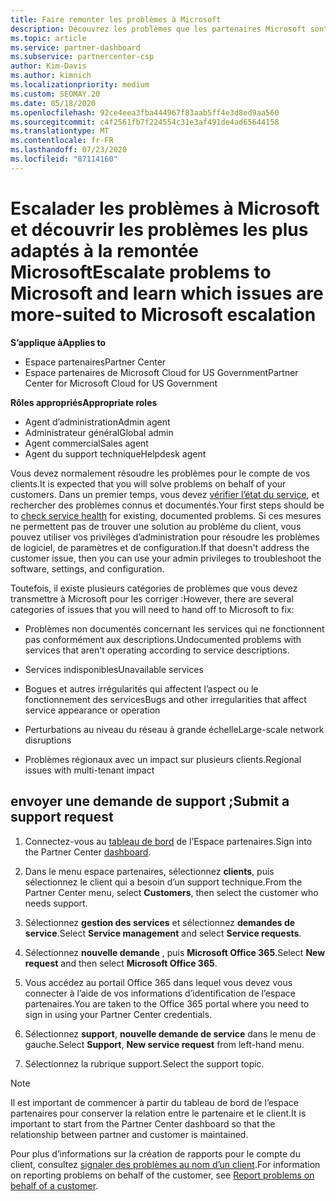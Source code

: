 ```yaml
---
title: Faire remonter les problèmes à Microsoft
description: Découvrez les problèmes que les partenaires Microsoft sont censés résoudre eux-mêmes pour leurs clients et les problèmes qu’ils peuvent avoir à faire remonter à Microsoft.
ms.topic: article
ms.service: partner-dashboard
ms.subservice: partnercenter-csp
author: Kim-Davis
ms.author: kimnich
ms.localizationpriority: medium
ms.custom: SEOMAY.20
ms.date: 05/18/2020
ms.openlocfilehash: 92ce4eea3fba444967f83aab5ff4e3d8ed9aa560
ms.sourcegitcommit: c4f2561fb7f224554c31e3af491de4ad65644158
ms.translationtype: MT
ms.contentlocale: fr-FR
ms.lasthandoff: 07/23/2020
ms.locfileid: "87114160"
---
```

# <a name="escalate-problems-to-microsoft-and-learn-which-issues-are-more-suited-to-microsoft-escalation"></a><span data-ttu-id="b35eb-103">Escalader les problèmes à Microsoft et découvrir les problèmes les plus adaptés à la remontée Microsoft</span><span class="sxs-lookup"><span data-stu-id="b35eb-103">Escalate problems to Microsoft and learn which issues are more-suited to Microsoft escalation</span></span>  

<span data-ttu-id="b35eb-104">**S’applique à**</span><span class="sxs-lookup"><span data-stu-id="b35eb-104">**Applies to**</span></span>

- <span data-ttu-id="b35eb-105">Espace partenaires</span><span class="sxs-lookup"><span data-stu-id="b35eb-105">Partner Center</span></span>
- <span data-ttu-id="b35eb-106">Espace partenaires de Microsoft Cloud for US Government</span><span class="sxs-lookup"><span data-stu-id="b35eb-106">Partner Center for Microsoft Cloud for US Government</span></span>

<span data-ttu-id="b35eb-107">**Rôles appropriés**</span><span class="sxs-lookup"><span data-stu-id="b35eb-107">**Appropriate roles**</span></span>

- <span data-ttu-id="b35eb-108">Agent d’administration</span><span class="sxs-lookup"><span data-stu-id="b35eb-108">Admin agent</span></span>
- <span data-ttu-id="b35eb-109">Administrateur général</span><span class="sxs-lookup"><span data-stu-id="b35eb-109">Global admin</span></span>
- <span data-ttu-id="b35eb-110">Agent commercial</span><span class="sxs-lookup"><span data-stu-id="b35eb-110">Sales agent</span></span>
- <span data-ttu-id="b35eb-111">Agent du support technique</span><span class="sxs-lookup"><span data-stu-id="b35eb-111">Helpdesk agent</span></span>

<span data-ttu-id="b35eb-112">Vous devez normalement résoudre les problèmes pour le compte de vos clients.</span><span class="sxs-lookup"><span data-stu-id="b35eb-112">It is expected that you will solve problems on behalf of your customers.</span></span> <span data-ttu-id="b35eb-113">Dans un premier temps, vous devez [vérifier l’état du service](check-service-health.md), et rechercher des problèmes connus et documentés.</span><span class="sxs-lookup"><span data-stu-id="b35eb-113">Your first steps should be to [check service health](check-service-health.md) for existing, documented problems.</span></span> <span data-ttu-id="b35eb-114">Si ces mesures ne permettent pas de trouver une solution au problème du client, vous pouvez utiliser vos privilèges d’administration pour résoudre les problèmes de logiciel, de paramètres et de configuration.</span><span class="sxs-lookup"><span data-stu-id="b35eb-114">If that doesn't address the customer issue, then you can use your admin privileges to troubleshoot the software, settings, and configuration.</span></span>

<span data-ttu-id="b35eb-115">Toutefois, il existe plusieurs catégories de problèmes que vous devez transmettre à Microsoft pour les corriger :</span><span class="sxs-lookup"><span data-stu-id="b35eb-115">However, there are several categories of issues that you will need to hand off to Microsoft to fix:</span></span>

- <span data-ttu-id="b35eb-116">Problèmes non documentés concernant les services qui ne fonctionnent pas conformément aux descriptions.</span><span class="sxs-lookup"><span data-stu-id="b35eb-116">Undocumented problems with services that aren't operating according to service descriptions.</span></span>

- <span data-ttu-id="b35eb-117">Services indisponibles</span><span class="sxs-lookup"><span data-stu-id="b35eb-117">Unavailable services</span></span>

- <span data-ttu-id="b35eb-118">Bogues et autres irrégularités qui affectent l’aspect ou le fonctionnement des services</span><span class="sxs-lookup"><span data-stu-id="b35eb-118">Bugs and other irregularities that affect service appearance or operation</span></span>

- <span data-ttu-id="b35eb-119">Perturbations au niveau du réseau à grande échelle</span><span class="sxs-lookup"><span data-stu-id="b35eb-119">Large-scale network disruptions</span></span>

- <span data-ttu-id="b35eb-120">Problèmes régionaux avec un impact sur plusieurs clients.</span><span class="sxs-lookup"><span data-stu-id="b35eb-120">Regional issues with multi-tenant impact</span></span>

## <a name="submit-a-support-request"></a><span data-ttu-id="b35eb-121">envoyer une demande de support ;</span><span class="sxs-lookup"><span data-stu-id="b35eb-121">Submit a support request</span></span>

1. <span data-ttu-id="b35eb-122">Connectez-vous au [tableau de bord](https://partner.microsoft.com/dashboard) de l’Espace partenaires.</span><span class="sxs-lookup"><span data-stu-id="b35eb-122">Sign into the Partner Center [dashboard](https://partner.microsoft.com/dashboard).</span></span>

2. <span data-ttu-id="b35eb-123">Dans le menu espace partenaires, sélectionnez **clients**, puis sélectionnez le client qui a besoin d’un support technique.</span><span class="sxs-lookup"><span data-stu-id="b35eb-123">From the Partner Center menu, select **Customers**, then select the customer who needs support.</span></span>

3. <span data-ttu-id="b35eb-124">Sélectionnez **gestion des services** et sélectionnez **demandes de service**.</span><span class="sxs-lookup"><span data-stu-id="b35eb-124">Select **Service management** and select **Service requests**.</span></span>

4. <span data-ttu-id="b35eb-125">Sélectionnez **nouvelle demande** , puis **Microsoft Office 365**.</span><span class="sxs-lookup"><span data-stu-id="b35eb-125">Select **New request** and then select **Microsoft Office 365**.</span></span>

5. <span data-ttu-id="b35eb-126">Vous accédez au portail Office 365 dans lequel vous devez vous connecter à l’aide de vos informations d’identification de l’espace partenaires.</span><span class="sxs-lookup"><span data-stu-id="b35eb-126">You are taken to the Office 365 portal where you need to sign in using your Partner Center credentials.</span></span>

6. <span data-ttu-id="b35eb-127">Sélectionnez **support**, **nouvelle demande de service** dans le menu de gauche.</span><span class="sxs-lookup"><span data-stu-id="b35eb-127">Select **Support**, **New service request** from left-hand menu.</span></span>

7. <span data-ttu-id="b35eb-128">Sélectionnez la rubrique support.</span><span class="sxs-lookup"><span data-stu-id="b35eb-128">Select the support topic.</span></span>

>[!NOTE]
><span data-ttu-id="b35eb-129">Il est important de commencer à partir du tableau de bord de l’espace partenaires pour conserver la relation entre le partenaire et le client.</span><span class="sxs-lookup"><span data-stu-id="b35eb-129">It is important to start from the Partner Center dashboard so that the relationship between partner and customer is maintained.</span></span> 

<span data-ttu-id="b35eb-130">Pour plus d’informations sur la création de rapports pour le compte du client, consultez [signaler des problèmes au nom d’un client](report-problems-on-behalf-of-a-customer.md).</span><span class="sxs-lookup"><span data-stu-id="b35eb-130">For information on reporting problems on behalf of the customer, see [Report problems on behalf of a customer](report-problems-on-behalf-of-a-customer.md).</span></span>

